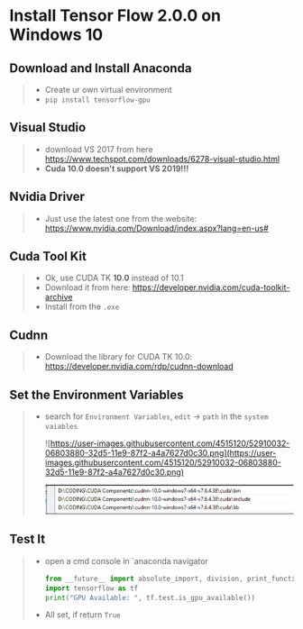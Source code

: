 # Install Tensor Flow 2.0.0 on Windows 10

## Download and Install Anaconda

> - Create ur own virtual environment
> - ```pip install tensorflow-gpu``` 

## Visual Studio

> - download VS 2017 from here <a>https://www.techspot.com/downloads/6278-visual-studio.html</a>
> - **Cuda 10.0 doesn't support VS 2019!!!**

## Nvidia Driver

> - Just use the latest one from the website: <a>https://www.nvidia.com/Download/index.aspx?lang=en-us#</a>

## Cuda Tool Kit

> - Ok, use CUDA TK **10.0** instead of 10.1
> - Download it from here: <a>https://developer.nvidia.com/cuda-toolkit-archive</a>
> - Install from the `.exe`

## Cudnn

> - Download the library for CUDA TK 10.0: <a>https://developer.nvidia.com/rdp/cudnn-download</a>

## Set the Environment Variables

> - search for `Environment Variables`, `edit` -> `path` in the `system vaiables` 
>
>   ![https://user-images.githubusercontent.com/4515120/52910032-06803880-32d5-11e9-87f2-a4a7627d0c30.png](https://user-images.githubusercontent.com/4515120/52910032-06803880-32d5-11e9-87f2-a4a7627d0c30.png)
>
>   ![image-20191124164223550](Install%20Tensor%20Flow%202%20on%20Windows%2010.assets/image-20191124164223550.png)
>

## Test It

> - open a cmd console in `anaconda navigator
>
>    ```python
>    from __future__ import absolute_import, division, print_function, unicode_literals
>    import tensorflow as tf
>    print("GPU Available: ", tf.test.is_gpu_available())
>    ```
>
> -  All set, if return `True`

